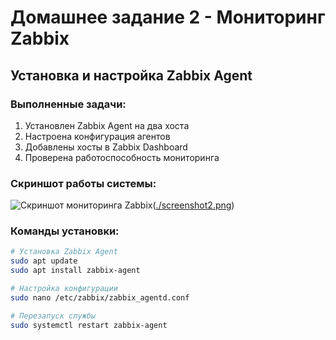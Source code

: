 # Домашнее задание 2 - Мониторинг Zabbix

## Установка и настройка Zabbix Agent

### Выполненные задачи:
1. Установлен Zabbix Agent на два хоста
2. Настроена конфигурация агентов
3. Добавлены хосты в Zabbix Dashboard
4. Проверена работоспособность мониторинга

### Скриншот работы системы:
![Скриншот мониторинга Zabbix]([./screenshot1.png](https://github.com/deardima/hw-02.md/blob/screenshots-branch/screenshot1.png))([./screenshot2.png](https://github.com/deardima/hw-02.md/blob/screenshots-branch/screenshot2.png))

### Команды установки:
```bash
# Установка Zabbix Agent
sudo apt update
sudo apt install zabbix-agent

# Настройка конфигурации
sudo nano /etc/zabbix/zabbix_agentd.conf

# Перезапуск службы
sudo systemctl restart zabbix-agent
